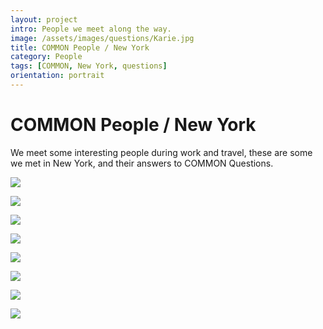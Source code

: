 ```yaml
---
layout: project
intro: People we meet along the way.   
image: /assets/images/questions/Karie.jpg
title: COMMON People / New York
category: People
tags: [COMMON, New York, questions]
orientation: portrait
---
```


# COMMON People / New York

We meet some interesting people during work and travel, these are some we met in New York, and their answers to COMMON Questions.  

![](/assets/images/questions/Karie.jpg)

![](/assets/images/questions/KarieQs.jpg)

![](/assets/images/questions/Lee.jpg)

![](/assets/images/questions/LeeQs.jpg)

![](/assets/images/questions/Martha.jpg)

![](/assets/images/questions/MarthaQs.jpg)

![](/assets/images/questions/Martin.jpg)

![](/assets/images/questions/MartinQs.jpg)